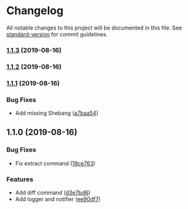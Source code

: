 # Changelog

All notable changes to this project will be documented in this file. See [standard-version](https://github.com/conventional-changelog/standard-version) for commit guidelines.

### [1.1.3](https://github.com/y-lakhdar/sfdc-org-compare/compare/v1.1.2...v1.1.3) (2019-08-16)

### [1.1.2](https://github.com/y-lakhdar/sfdc-org-compare/compare/v1.1.1...v1.1.2) (2019-08-16)

### [1.1.1](https://github.com/y-lakhdar/sfdc-org-compare/compare/v1.1.0...v1.1.1) (2019-08-16)


### Bug Fixes

* Add missing Shebang ([a7baa54](https://github.com/y-lakhdar/sfdc-org-compare/commit/a7baa54))

## 1.1.0 (2019-08-16)


### Bug Fixes

* Fix extract command ([19ce763](https://github.com/y-lakhdar/sfdc-org-compare/commit/19ce763))


### Features

* Add diff command ([d3e7bd6](https://github.com/y-lakhdar/sfdc-org-compare/commit/d3e7bd6))
* Add logger and notifier ([ee90df7](https://github.com/y-lakhdar/sfdc-org-compare/commit/ee90df7))
